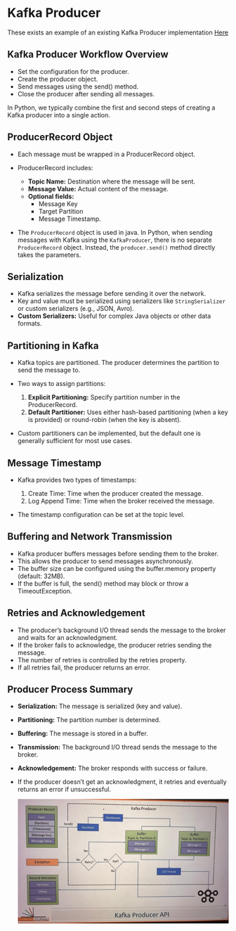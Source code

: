 # Kafka Producer

These exists an example of an existing Kafka Producer implementation [Here](../StorageArchitecture/produceData.py)

## Kafka Producer Workflow Overview
- Set the configuration for the producer.
- Create the producer object.
- Send messages using the send() method.
- Close the producer after sending all messages.

In Python, we typically combine the first and second steps of creating a Kafka producer into a single action. 

##  ProducerRecord Object

- Each message must be wrapped in a ProducerRecord object.
- ProducerRecord includes:
    - **Topic Name:** Destination where the message will be sent.
    - **Message Value:** Actual content of the message.
    - **Optional fields:** 
        - Message Key
        - Target Partition
        - Message Timestamp.

- The `ProducerRecord` object is used in java. In Python, when sending messages with Kafka using the `KafkaProducer`, there is no separate `ProducerRecord` object. Instead, the `producer.send()` method directly takes the parameters.

## Serialization

- Kafka serializes the message before sending it over the network.
- Key and value must be serialized using serializers like `StringSerializer` or custom serializers (e.g., JSON, Avro).
- **Custom Serializers:** Useful for complex Java objects or other data formats.

## Partitioning in Kafka
- Kafka topics are partitioned. The producer determines the partition to send the message to.

- Two ways to assign partitions:
    1. **Explicit Partitioning:** Specify partition number in the ProducerRecord.
    2. **Default Partitioner:** Uses either hash-based partitioning (when a key is provided) or round-robin (when the key is absent).

- Custom partitioners can be implemented, but the default one is generally sufficient for most use cases.

##  Message Timestamp

- Kafka provides two types of timestamps:
    1. Create Time: Time when the producer created the message.
    2. Log Append Time: Time when the broker received the message.

- The timestamp configuration can be set at the topic level.

## Buffering and Network Transmission
- Kafka producer buffers messages before sending them to the broker.
- This allows the producer to send messages asynchronously.
- The buffer size can be configured using the buffer.memory property (default: 32MB).
- If the buffer is full, the send() method may block or throw a TimeoutException.

## Retries and Acknowledgement
- The producer’s background I/O thread sends the message to the broker and waits for an acknowledgment.
- If the broker fails to acknowledge, the producer retries sending the message.
- The number of retries is controlled by the retries property.
- If all retries fail, the producer returns an error.

## Producer Process Summary
- **Serialization:** The message is serialized (key and value).
- **Partitioning:** The partition number is determined.
- **Buffering:** The message is stored in a buffer.
- **Transmission:** The background I/O thread sends the message to the broker.
- **Acknowledgement:** The broker responds with success or failure.
- If the producer doesn’t get an acknowledgment, it retries and eventually returns an error if unsuccessful.

    ![plot](Pictures/1.jpeg)